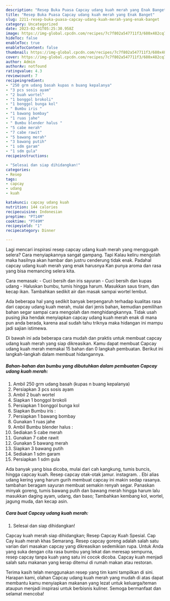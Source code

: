 ```yaml
---
description: "Resep Buka Puasa Capcay udang kuah merah yang Enak Banget"
title: "Resep Buka Puasa Capcay udang kuah merah yang Enak Banget"
slug: 2211-resep-buka-puasa-capcay-udang-kuah-merah-yang-enak-banget
category: Uncategorized
date: 2023-02-01T05:25:30.958Z
image: https://img-global.cpcdn.com/recipes/7c7f802a547711f3/680x482cq70/capcay-udang-kuah-merah-foto-resep-utama.jpg
hideToc: false
enableToc: true
enableTocContent: false
thumbnail: https://img-global.cpcdn.com/recipes/7c7f802a547711f3/680x482cq70/capcay-udang-kuah-merah-foto-resep-utama.jpg
cover: https://img-global.cpcdn.com/recipes/7c7f802a547711f3/680x482cq70/capcay-udang-kuah-merah-foto-resep-utama.jpg
author: Admin
authorAv: notfound
ratingvalue: 4.3
reviewcount: 7
recipeingredient:
- "250 grm udang basah kupas n buang kepalanya"
- "3 pcs sosis ayam"
- "2 buah wortel"
- "1 bonggol brokoli"
- "1 bonggol bunga kol"
- " Bumbu iris "
- "1 bawang bombay"
- "1 ruas jahe"
- " Bumbu blender halus "
- "5 cabe merah"
- "7 cabe rawit"
- "5 bawang merah"
- "3 bawang putih"
- "1 sdm garam"
- "1 sdm gula"
recipeinstructions:

- "Selesai dan siap dihidangkan!"
categories:
- Resep
tags:
- capcay
- udang
- kuah

katakunci: capcay udang kuah 
nutrition: 144 calories
recipecuisine: Indonesian
preptime: "PT14M"
cooktime: "PT49M"
recipeyield: "1"
recipecategory: Dinner

---
```



Lagi mencari inspirasi resep capcay udang kuah merah yang menggugah selera? Cara menyiapkannya sangat gampang. Tapi Kalau keliru mengolah maka hasilnya akan hambar dan justru cenderung tidak enak. Padahal capcay udang kuah merah yang enak harusnya Kan punya aroma dan rasa yang bisa memancing selera kita.


Cara memasak: - Cuci bersih dan iris sayuran - Cuci bersih dan kupas udang - Haluskan bumbu, tumis hingga harum. Masukkan saus tiram, dan kecap ikan. Tambahkan sedikit air dan masak sampai wortel lembut.

Ada beberapa hal yang sedikit banyak berpengaruh terhadap kualitas rasa dari capcay udang kuah merah, mulai dari jenis bahan, kemudian pemilihan bahan segar sampai cara mengolah dan menghidangkannya. Tidak usah pusing jika hendak menyiapkan capcay udang kuah merah enak di mana pun anda berada, karena asal sudah tahu triknya maka hidangan ini mampu jadi sajian istimewa.


Di bawah ini ada beberapa cara mudah dan praktis untuk membuat capcay udang kuah merah yang siap dikreasikan. Kamu dapat membuat Capcay udang kuah merah memakai 15 bahan dan 0 langkah pembuatan. Berikut ini langkah-langkah dalam membuat hidangannya.

<!--inarticleads1-->

##### Bahan-bahan dan bumbu yang dibutuhkan dalam pembuatan Capcay udang kuah merah:

1. Ambil 250 grm udang basah (kupas n buang kepalanya)
1. Persiapkan 3 pcs sosis ayam
1. Ambil 2 buah wortel
1. Siapkan 1 bonggol brokoli
1. Persiapkan 1 bonggol bunga kol
1. Siapkan  Bumbu iris :
1. Persiapkan 1 bawang bombay
1. Gunakan 1 ruas jahe
1. Ambil  Bumbu blender halus :
1. Sediakan 5 cabe merah
1. Gunakan 7 cabe rawit
1. Gunakan 5 bawang merah
1. Siapkan 3 bawang putih
1. Sediakan 1 sdm garam
1. Persiapkan 1 sdm gula


Ada banyak yang bisa dicoba, mulai dari cah kangkung, tumis buncis, hingga capcay kuah. Resep capcay otak-otak jamur. instagram. . Ebi alias udang kering yang harum gurih membuat capcay ini makin sedap rasanya. tambahan beragam sayuran membuat semakin renyah segar. Panaskan minyak goreng, tumis bawang putih dan bawang merah hingga harum lalu masukkan daging ayam, udang, dan baso; Tambahkan kembang kol, wortel, jagung muda, dan kecap asin. 

<!--inarticleads2-->

##### Cara buat Capcay udang kuah merah:


1. Selesai dan siap dihidangkan!

Capcay kuah merah siap dihidangkan; Resep Capcay Kuah Spesial. Cap Cay kuah merah khas Semarang. Resep capcay goreng adalah salah satu varian dari masakan capcay yang dikreasikan sedemikian rupa. Untuk Anda yang suka dengan cita rasa bumbu yang lekat dan meresap sempurna, resep capcay tanpa kuah yang satu ini cocok dicoba. Capcay kuah menjadi salah satu makanan yang kerap ditemui di rumah makan atau restoran. 

Terima kasih telah menggunakan resep yang tim kami tampilkan di sini. Harapan kami, olahan Capcay udang kuah merah yang mudah di atas dapat membantu kamu menyiapkan makanan yang lezat untuk keluarga/teman ataupun menjadi inspirasi untuk berbisnis kuliner. Semoga bermanfaat dan selamat mencoba!
